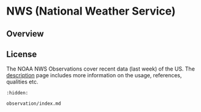 # NWS (National Weather Service)

## Overview

## License

The NOAA NWS Observations cover recent data (last week) of the US. The 
[description](https://www.weather.gov/documentation/services-web-api) page
includes more information on the usage, references, qualities etc.

```{toctree}
:hidden:

observation/index.md
```